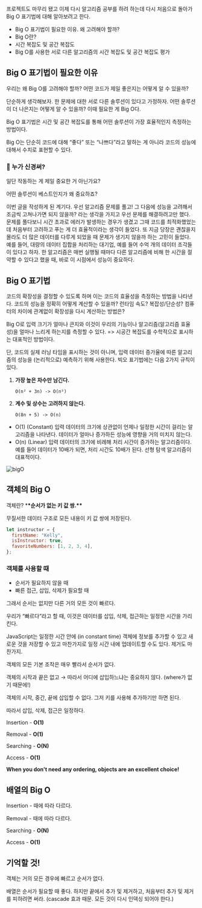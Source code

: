 프로젝트도 마무리 됐고 이제 다시 알고리즘 공부를 하려 하는데 다시 처음으로 돌아가 Big O 표기법에 대해 알아보려고 한다.

- Big O 표기법이 필요한 이유. 왜 고려해야 할까?
- Big O란?
- 시간 복잡도 및 공간 복잡도
- Big O를 사용한 서로 다른 알고리즘의 시간 복잡도 및 공간 복잡도 평가

## Big O 표기법이 필요한 이유


우리는 왜 Big O를 고려해야 할까? 어떤 코드가 제일 좋은지는 어떻게 알 수 있을까?

단순하게 생각해보자. 한 문제에 대한 서로 다른 솔루션이 있다고 가정하자. 어떤 솔루션이 더 나은지는 어떻게 알 수 있을까? 이때 필요한 게 Big O다.

Big O 표기법은 시간 및 공간 복잡도를 통해 어떤 솔루션이 가장 효율적인지 측정하는 방법이다.

Big O는 단순히 코드에 대해 “좋다” 또는 “나쁘다”라고 말하는 게 아니라 코드의 성능에 대해서 수치로 표현할 수 있다.

### 🤔 누가 신경써?

일단 작동하는 게 제일 중요한 거 아닌가요?

어떤 솔루션이 베스트인지가 왜 중요하죠?

이번 글을 작성하게 된 계기다. 우선 알고리즘 문제를 풀고! 그 다음에 성능을 고려해서 조금씩 고쳐나가면 되지 않을까? 라는 생각을 가지고 우선 문제를 해결하려고만 했다. 문제를 풀다보니 시간 초과로 에러가 발생하는 경우가 생겼고 그때 코드를 최적화했었는데 처음부터 고려하고 푸는 게 더 효율적이라는 생각이 들었다. 또 지금 당장은 괜찮을지 몰라도 더 많은 데이터를 다루게 되었을 때 문제가 생기지 않을까 하는 고민이 들었다. 예를 들어, 대량의 데이터 집합을 처리하는 대기업, 예를 들어 수억 개의 데이터 조각들이 있다고 하자. 한 알고리즘은 매번 실행될 때마다 다른 알고리즘에 비해 한 시간을 절약할 수 있다고 했을 때, 바로 이 시점에서 성능이 중요하다.

## Big O 표기법

코드의 확장성을 결정할 수 있도록 하며 이는 코드의 효율성을 측정하는 방법을 나타낸다. 코드의 성능을 정확히 어떻게 계산할 수 있을까? 런타임 속도? 복잡성/단순성? 컴퓨터의 차이에 관계없이 확장성을 다시 계산하는 방법은?

Big O로 입력 크기가 얼마나 큰지와 이것이 우리의 기능이나 알고리즘(알고리즘 효율성)을 얼마나 느리게 하는지를 측정할 수 있다. => 시공간 복잡도를 수학적으로 표시하는 대표적인 방법이다.

단, 코드의 실제 러닝 타임을 표시하는 것이 아니며, 입력 데이터 증가율에 따른 알고리즘의 성능을 (논리적으로) 예측하기 위해 사용한다. 빅오 표기법에는 다음 2가지 규칙이 있다.

1. **가장 높은 차수만 남긴다.**

   `O(n² + 3n) -> O(n²)`

2. **계수 및 상수는 고려하지 않는다.**

   `O(8n + 5) -> O(n)`

- O(1) (Constant)
  입력 데이터의 크기에 상관없이 언제나 일정한 시간이 걸리는 알고리즘을 나타낸다. 데이터가 얼마나 증가하든 성능에 영향을 거의 미치지 않는다.
- O(n) (Linear)
  입력 데이터의 크기에 비례해 처리 시간이 증가하는 알고리즘이다. 예를 들어 데이터가 10배가 되면, 처리 시간도 10배가 된다. 선형 탐색 알고리즘이 대표적이다.
  

![bigO](https://user-images.githubusercontent.com/57996351/171875505-d29d3f5a-73bd-4922-9e29-73d1197b4491.png)

  

## 객체의 Big O


객체란? \***\*순서가 없는 키 값 쌍.\*\***

무질서한 데이터 구조로 모든 내용이 키 값 쌍에 저장된다.

```jsx
let instructor = {
  firstName: "Kelly",
  isInstructor: true,
  favoriteNumbers: [1, 2, 3, 4],
};
```

### 객체를 사용할 때

- 순서가 필요하지 않을 때
- 빠른 접근, 삽입, 삭제가 필요할 때

그래서 순서는 없지만 다른 거의 모든 것이 빠르다.

우리가 “빠르다”라고 할 때, 이것은 데이터를 삽입, 삭제, 접근하는 일정한 시간을 가리킨다.

JavaScript는 일정한 시간 안에 (in constant time) 객체에 정보를 추가할 수 있고 새로운 것을 저장할 수 있고 마찬가지로 일정 시간 내에 업데이트할 수도 있다. 제거도 마찬가지.

객체의 모든 기본 조작은 매우 빨라서 순서가 없다.

객체의 시작과 끝은 없고 → 따라서 어디에 삽입하느냐는 중요하지 않다. (where가 없기 때문에!)

객체의 시작, 중간, 끝에 삽입할 수 없다. 그저 키를 사용해 추가하기만 하면 된다.

따라서 삽입, 삭제, 접근은 일정하다.

Insertion - **O(1)**

Removal - **O(1)**

Searching - **O(N)**

Access - **O(1)**

**When you don't need any ordering, objects are an excellent choice!**

## 배열의 Big O


Insertion - 때에 따라 다르다.

Removal - 때에 따라 다르다.

Searching - **O(N)**

Access - **O(1)**

## 기억할 것!


객체는 거의 모든 경우에 빠르고 순서가 없다.

배열은 순서가 필요할 때 좋다. 하지만 끝에서 추가 및 제거하고, 처음부터 추가 및 제거를 피하려면 써라. (cascade 효과 때문. 모든 것이 다시 인덱싱 되어야 한다.)
